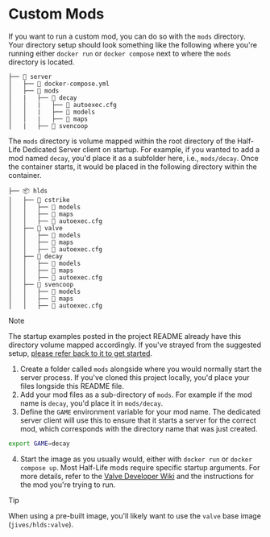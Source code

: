 # Custom Mods

If you want to run a custom mod, you can do so with the `mods` directory. Your directory setup should look something like the following where you're running either `docker run` or `docker compose` next to where the `mods` directory is located.

```
├── 📂 server
│   ├── 📜 docker-compose.yml
│   ├── 📂 mods
│   |   ├── 📂 decay
│   │   |   ├── 📜 autoexec.cfg
│   │   |   ├── 📂 models
│   │   |   ├── 📂 maps
│   |   ├── 📂 svencoop
```

The `mods` directory is volume mapped within the root directory of the Half-Life Dedicated Server client on startup. For example, if you wanted to add a mod named `decay`, you'd place it as a subfolder here, i.e., `mods/decay`. Once the container starts, it would be placed in the following directory within the container.

```
├── 📦 hlds
│   ├── 📂 cstrike
│   │   ├── 📂 models
│   │   ├── 📂 maps
│   │   ├── 📜 autoexec.cfg
│   ├── 📂 valve
│   │   ├── 📂 models
│   │   ├── 📂 maps
│   │   ├── 📜 autoexec.cfg
│   ├── 📂 decay
│   │   ├── 📂 models
│   │   ├── 📂 maps
│   │   ├── 📜 autoexec.cfg
│   ├── 📂 svencoop
│   │   ├── 📂 models
│   │   ├── 📂 maps
│   │   ├── 📜 autoexec.cfg
```

> [!NOTE]  
> The startup examples posted in the project README already have this directory volume mapped accordingly. If you've strayed from the suggested setup, [please refer back to it to get started](../README.md).

1. Create a folder called `mods` alongside where you would normally start the server process. If you've cloned this project locally, you'd place your files longside this README file.
2. Add your mod files as a sub-directory of `mods`. For example if the mod name is `decay`, you'd place it in `mods/decay`.
3. Define the `GAME` environment variable for your mod name. The dedicated server client will use this to ensure that it starts a server for the correct mod, which corresponds with the directory name that was just created.

```bash
export GAME=decay
```

4. Start the image as you usually would, either with `docker run` or `docker compose up`. Most Half-Life mods require specific startup arguments. For more details, refer to the [Valve Developer Wiki](https://developer.valvesoftware.com/wiki/Half-Life_Dedicated_Server) and the instructions for the mod you're trying to run.

> [!TIP]  
> When using a pre-built image, you'll likely want to use the `valve` base image (`jives/hlds:valve`).
